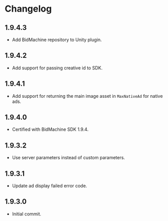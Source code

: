 # Changelog

## 1.9.4.3
* Add BidMachine repository to Unity plugin.

## 1.9.4.2
* Add support for passing creative id to SDK.

## 1.9.4.1
* Add support for returning the main image asset in `MaxNativeAd` for native ads.

## 1.9.4.0
* Certified with BidMachine SDK 1.9.4.

## 1.9.3.2
* Use server parameters instead of custom parameters.

## 1.9.3.1
* Update ad display failed error code.

## 1.9.3.0
* Initial commit.
